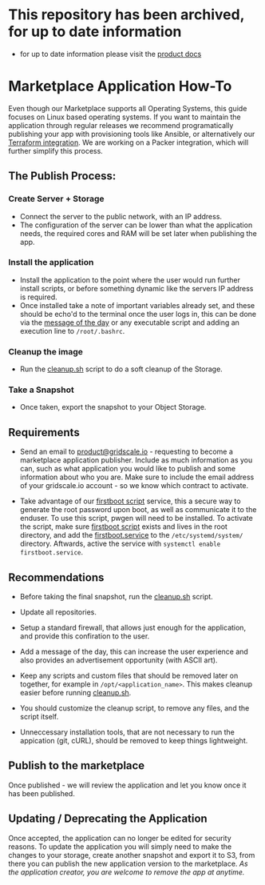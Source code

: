 # This repository has been archived, for up to date information
- for up to date information please visit the [product docs](https://my.gridscale.io/docs/marketplace/introduction/)

# Marketplace Application How-To

Even though our Marketplace supports all Operating Systems, this guide focuses on Linux based operating systems. If you want to maintain the application through regular releases we recommend programatically publishing your app with provisioning tools like Ansible, or alternatively our [Terraform integration](https://www.github.com/gridscale/terraform-provider-gridscale). We are working on a Packer integration, which will further simplify this process.

## The Publish Process:

### Create Server + Storage

- Connect the server to the public network, with an IP address.
- The configuration of the server can be lower than what the application needs, the required cores and RAM will be set later when publishing the app.

### Install the application

- Install the application to the point where the user would run further install scripts, or before something dynamic like the servers IP address is required.
- Once installed take a note of important variables already set, and these should be echo'd to the terminal once the user logs in, this can be done via the [message of the day](https://infosec.theos-blog.com/how-to-update-the-message-of-the-day-motd-on-ubuntu-18-04/) or any executable script and adding an execution line to `/root/.bashrc`.

### Cleanup the image

- Run the [cleanup.sh](./scripts/cleanup.sh) script to do a soft cleanup of the Storage.

### Take a Snapshot

- Once taken, export the snapshot to your Object Storage.

## Requirements

- Send an email to product@gridscale.io - requesting to become a marketplace application publisher. Include as much information as you can, such as what application you would like to publish and some information about who you are. Make sure to include the email address of your gridscale.io account - so we know which contract to activate.

- Take advantage of our [firstboot script](./scripts/firstboot.sh) service, this a secure way to generate the root password upon boot, as well as communicate it to the enduser. To use this script, pwgen will need to be installed. To activate the script, make sure [firstboot script](./scripts/firstboot.sh) exists and lives in the root directory, and add the [firstboot.service](./scripts/firstboot.service) to the `/etc/systemd/system/` directory. Aftwards, active the service with `systemctl enable firstboot.service`.

## Recommendations

- Before taking the final snapshot, run the [cleanup.sh](./scripts/cleanup.sh) script.

- Update all repositories.

- Setup a standard firewall, that allows just enough for the application, and provide this confiration to the user.

- Add a message of the day, this can increase the user experience and also provides an advertisement opportunity (with ASCII art).

- Keep any scripts and custom files that should be removed later on together, for example in `/opt/<application_name>`. This makes cleanup easier before running [cleanup.sh](./scripts/cleanup.sh).

- You should customize the cleanup script, to remove any files, and the script itself.

- Unneccessary installation tools, that are not necessary to run the appication (git, cURL), should be removed to keep things lightweight.

## Publish to the marketplace

Once published - we will review the application and let you know once it has been published.

## Updating / Deprecating the Application

Once accepted, the application can no longer be edited for security reasons. To update the application you will simply need to make the changes to your storage, create another snapshot and export it to S3, from there you can publish the new application version to the marketplace. *As the application creator, you are welcome to remove the app at anytime.*
